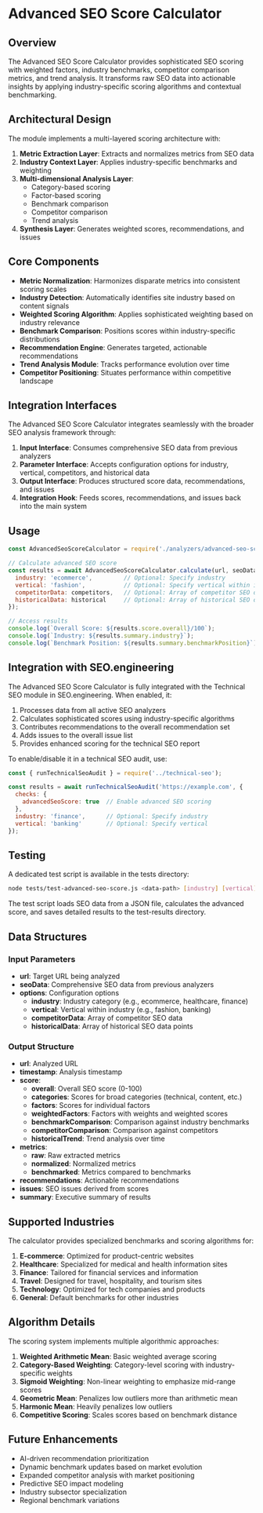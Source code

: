 # Advanced SEO Score Calculator

## Overview

The Advanced SEO Score Calculator provides sophisticated SEO scoring with weighted factors, industry benchmarks, competitor comparison metrics, and trend analysis. It transforms raw SEO data into actionable insights by applying industry-specific scoring algorithms and contextual benchmarking.

## Architectural Design

The module implements a multi-layered scoring architecture with:

1. **Metric Extraction Layer**: Extracts and normalizes metrics from SEO data
2. **Industry Context Layer**: Applies industry-specific benchmarks and weighting
3. **Multi-dimensional Analysis Layer**:
   - Category-based scoring
   - Factor-based scoring
   - Benchmark comparison
   - Competitor comparison
   - Trend analysis
4. **Synthesis Layer**: Generates weighted scores, recommendations, and issues

## Core Components

- **Metric Normalization**: Harmonizes disparate metrics into consistent scoring scales
- **Industry Detection**: Automatically identifies site industry based on content signals
- **Weighted Scoring Algorithm**: Applies sophisticated weighting based on industry relevance
- **Benchmark Comparison**: Positions scores within industry-specific distributions
- **Recommendation Engine**: Generates targeted, actionable recommendations
- **Trend Analysis Module**: Tracks performance evolution over time
- **Competitor Positioning**: Situates performance within competitive landscape

## Integration Interfaces

The Advanced SEO Score Calculator integrates seamlessly with the broader SEO analysis framework through:

1. **Input Interface**: Consumes comprehensive SEO data from previous analyzers
2. **Parameter Interface**: Accepts configuration options for industry, vertical, competitors, and historical data
3. **Output Interface**: Produces structured score data, recommendations, and issues
4. **Integration Hook**: Feeds scores, recommendations, and issues back into the main system

## Usage

```javascript
const AdvancedSeoScoreCalculator = require('./analyzers/advanced-seo-score');

// Calculate advanced SEO score
const results = await AdvancedSeoScoreCalculator.calculate(url, seoData, {
  industry: 'ecommerce',         // Optional: Specify industry
  vertical: 'fashion',           // Optional: Specify vertical within industry
  competitorData: competitors,   // Optional: Array of competitor SEO data
  historicalData: historical     // Optional: Array of historical SEO data
});

// Access results
console.log(`Overall Score: ${results.score.overall}/100`);
console.log(`Industry: ${results.summary.industry}`);
console.log(`Benchmark Position: ${results.summary.benchmarkPosition}`);
```

## Integration with SEO.engineering

The Advanced SEO Score Calculator is fully integrated with the Technical SEO module in SEO.engineering. When enabled, it:

1. Processes data from all active SEO analyzers
2. Calculates sophisticated scores using industry-specific algorithms
3. Contributes recommendations to the overall recommendation set
4. Adds issues to the overall issue list
5. Provides enhanced scoring for the technical SEO report

To enable/disable it in a technical SEO audit, use:

```javascript
const { runTechnicalSeoAudit } = require('../technical-seo');

const results = await runTechnicalSeoAudit('https://example.com', {
  checks: {
    advancedSeoScore: true  // Enable advanced SEO scoring
  },
  industry: 'finance',      // Optional: Specify industry
  vertical: 'banking'       // Optional: Specify vertical
});
```

## Testing

A dedicated test script is available in the tests directory:

```bash
node tests/test-advanced-seo-score.js <data-path> [industry] [vertical]
```

The test script loads SEO data from a JSON file, calculates the advanced score, and saves detailed results to the test-results directory.

## Data Structures

### Input Parameters

- **url**: Target URL being analyzed
- **seoData**: Comprehensive SEO data from previous analyzers
- **options**: Configuration options
  - **industry**: Industry category (e.g., ecommerce, healthcare, finance)
  - **vertical**: Vertical within industry (e.g., fashion, banking)
  - **competitorData**: Array of competitor SEO data
  - **historicalData**: Array of historical SEO data points

### Output Structure

- **url**: Analyzed URL
- **timestamp**: Analysis timestamp
- **score**:
  - **overall**: Overall SEO score (0-100)
  - **categories**: Scores for broad categories (technical, content, etc.)
  - **factors**: Scores for individual factors
  - **weightedFactors**: Factors with weights and weighted scores
  - **benchmarkComparison**: Comparison against industry benchmarks
  - **competitorComparison**: Comparison against competitors
  - **historicalTrend**: Trend analysis over time
- **metrics**:
  - **raw**: Raw extracted metrics
  - **normalized**: Normalized metrics
  - **benchmarked**: Metrics compared to benchmarks
- **recommendations**: Actionable recommendations
- **issues**: SEO issues derived from scores
- **summary**: Executive summary of results

## Supported Industries

The calculator provides specialized benchmarks and scoring algorithms for:

1. **E-commerce**: Optimized for product-centric websites
2. **Healthcare**: Specialized for medical and health information sites
3. **Finance**: Tailored for financial services and information
4. **Travel**: Designed for travel, hospitality, and tourism sites
5. **Technology**: Optimized for tech companies and products
6. **General**: Default benchmarks for other industries

## Algorithm Details

The scoring system implements multiple algorithmic approaches:

1. **Weighted Arithmetic Mean**: Basic weighted average scoring
2. **Category-Based Weighting**: Category-level scoring with industry-specific weights
3. **Sigmoid Weighting**: Non-linear weighting to emphasize mid-range scores
4. **Geometric Mean**: Penalizes low outliers more than arithmetic mean
5. **Harmonic Mean**: Heavily penalizes low outliers
6. **Competitive Scoring**: Scales scores based on benchmark distance

## Future Enhancements

- AI-driven recommendation prioritization
- Dynamic benchmark updates based on market evolution
- Expanded competitor analysis with market positioning
- Predictive SEO impact modeling
- Industry subsector specialization
- Regional benchmark variations
